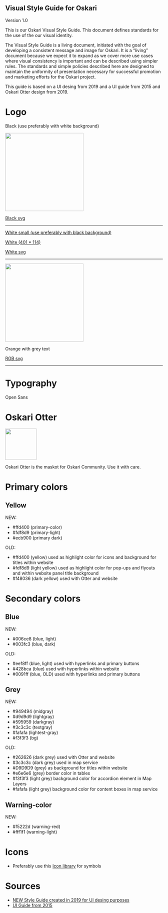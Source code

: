## Visual Style Guide for Oskari

Version 1.0

This is our Oskari Visual Style Guide. This document defines standards for the use of the our visual identity.

The Visual Style Guide is a living document, initiated with the goal of developing a consistent message and image for Oskari. It is a “living” document because we expect it to expand as we cover more use cases where visual consistency is important and can be described using simpler rules. The standards and simple policies described here are designed to maintain the uniformity of presentation necessary for successful promotion and marketing efforts for the Oskari project.

This guide is based on a UI desing from 2019 and a UI guide from 2015 and Oskari Otter design from 2019. 

# Logo

Black (use preferably with white background)

<img src="/images/oskari_logo_black.png" width="250"/>

[Black svg](/images/oskari_k.svg)

---
[White small (use preferably with black background)](/images/oskari_logo_white.png)

[White (401 * 114)](/images/oskari_logo_white_401_114.png)

[White svg](/images/oskari_w.svg)

---

<img src="/images/oskari_logo_rgb.png" width="250"/>

Orange with grey text

[RGB svg](/images/oskari_rgb.svg)

---

# Typography

Open Sans

# Oskari Otter

<img src="/images/oskari_otter.png" width="100"/>

Oskari Otter is the maskot for Oskari Community. Use it with care. 

# Primary colors

## Yellow
NEW:
- #ffd400 (primary-color) 
- #fdf8d9 (primary-light)
- #ecb900 (primary dark)

OLD: 
- #ffd400 (yellow) used as highlight color for icons and background for titles within website
- #fdf8d9 (light yellow) used as highlight color for pop-ups and flyouts and within website panel title background
- #f48036 (dark yellow) used with Otter and website

# Secondary colors 

## Blue

NEW:
- #006ce8 (blue, light) 
- #003fc3 (blue, dark)

OLD:
- #eef8ff (blue, light) used with hyperlinks and primary buttons
- #428bca (blue) used with hyperlinks within website
- #0091ff (blue, OLD) used with hyperlinks and primary buttons

## Grey

NEW:
- #949494 (midgray)
- #d9d9d9 (lightgray)
- #595959 (darkgray)
- #3c3c3c (textgray)
- #fafafa (lightest-gray)
- #f3f3f3 (bg)
 
OLD:
- #262626 (dark grey) used with Otter and website
- #3c3c3c (dark grey) used in map service
- #D9D9D9 (grey) as background for titles within website
- #e6e6e6 (grey) border color in tables
- #f3f3f3 (light grey) background color for accordion element in Map Layers
- #fafafa (light grey) background color for content boxes in map service

## Warning-color
NEW:
- #f5222d (warning-red)
- #fff1f1 (warning-light)

# Icons
- Preferably use this [Icon library](https://ant.design/components/icon/) for symbols

# Sources
- [NEW Style Guide created in 2019 for UI desing purposes](https://app.zeplin.io/project/5da6cb75d547d809d5fd4c4e/styleguide/colors)
- [UI Guide from 2015](https://oskari.org/files/Oskari-UXGuide_EN-18-11-2015.pdf)
